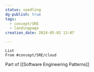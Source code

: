 ```yaml
---
status: seedling
dg-publish: true
tags:
  - concept/SRE
  - landingpage
creation_date: 2024-05-02 13:07

---
```

```dataview
List
From #concept/SRE/cloud
```
Part of [[Software Engineering Patterns]]
